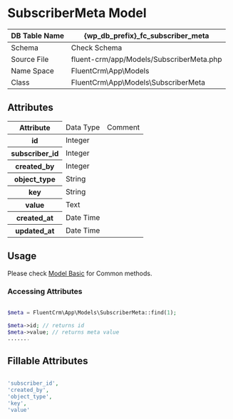 # SubscriberMeta Model

| DB Table Name | {wp_db_prefix}_fc_subscriber_meta                                        |
|---------------|--------------------------------------------------------------------------|
| Schema        | <a :href="$withBase('/database/#fc-subscribers-table')">Check Schema</a> |
| Source File   | fluent-crm/app/Models/SubscriberMeta.php                                 |
| Name Space    | FluentCrm\App\Models                                                     |
| Class         | FluentCrm\App\Models\SubscriberMeta                                      |

## Attributes
<table class="nowrap">
   <thead>
      <tr>
         <th>Attribute</th>
         <td>Data Type</td>
         <td>Comment</td>
      </tr>
   </thead>
   <tbody>
      <tr>
         <th>id</th>
         <td>Integer</td>
         <td></td>
      </tr>
      <tr>
         <th>subscriber_id</th>
         <td>Integer</td>
         <td></td>
      </tr>
      <tr>
         <th>created_by</th>
         <td>Integer</td>
         <td></td>
      </tr>
      <tr>
         <th>object_type</th>
         <td>String</td>
         <td></td>
      </tr>
      <tr>
         <th>key</th>
         <td>String</td>
         <td></td>
      </tr>
      <tr>
         <th>value</th>
         <td>Text</td>
         <td></td>
      </tr>
      <tr>
         <th>created_at</th>
         <td>Date Time</td>
         <td></td>
      </tr>
      <tr>
         <th>updated_at</th>
         <td>Date Time</td>
         <td></td>
      </tr>
   </tbody>
</table>

## Usage
Please check <a href="/database/models/">Model Basic</a> for Common methods.


### Accessing Attributes

```php 

$meta = FluentCrm\App\Models\SubscriberMeta::find(1);

$meta->id; // returns id
$meta->value; // returns meta value
.......
```


## Fillable Attributes

```php

'subscriber_id',
'created_by',
'object_type',
'key',
'value'
```
